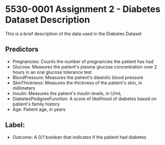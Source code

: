 # 5530-0001 Assignment 2 - Diabetes Dataset Description

This is a brief description of the data used in the Diabetes Dataset

## Predictors

* Pregnancies: Counts the number of pregnancies the patient has had
* Glucose: Measures the patient's plasma glucose concentration over 2 hours in an oral glucose tolerance test
* BloodPressure: Measures the patient's diastolic blood pressure
* SkinThickness: Measures the thickness of the patient's skin, in millimeters 
* Insulin: Measures the patient's insulin levels, in U/mL
* DiabetesPedigreeFunction: A score of likelihood of diabetes based on patient's family history
* Age: Patient age, in years

## Label:

* Outcome: A 0/1 boolean that indicates if the patient had diabetes
